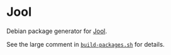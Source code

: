 # Jool

Debian package generator for [Jool](https://github.com/NICMx/Jool).

See the large comment in [`build-packages.sh`](build-packages.sh) for details.
